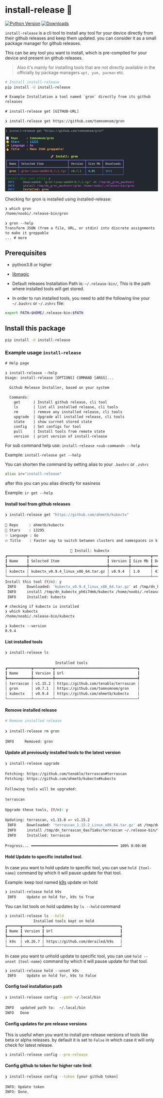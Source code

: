 # install-release 🚀
[![Python Version](https://img.shields.io/badge/Python-3.8_to_3.10-xx.svg)](https://shields.io/) [![Downloads](https://static.pepy.tech/personalized-badge/install-release?&units=international_system&left_color=black&right_color=orange&left_text=Downloads)](https://pepy.tech/project/install-release)

`install-release` is a cli tool to install any tool for your device directly from their github releases and keep them updated. you can consider it as a small package manager for github releases.

This can be any tool you want to install, which is pre-compiled for your device and present on github releases.

> Also it's mainly for installing tools that are not directly available in the officially by package managers `apt, yum, pacman` etc.

```bash
# Install install-release
pip install -U install-release
```

```
# Example Installation a tool named `gron` directly from its github releases

# install-release get [GITHUB-URL]

❯ install-release get https://github.com/tomnomnom/gron 
```

![demo](.github/images/demo.png)


Checking for gron is installed using installed-release:

```
❯ which gron
/home/noobi/.release-bin/gron

❯ gron --help
Transform JSON (from a file, URL, or stdin) into discrete assignments to make it greppable
... # more
```

## Prerequisites

- python3.8 or higher

- [libmagic](https://github.com/ahupp/python-magic#installation)
- Default releases Installation Path is: `~/.release-bin/`,
This is the path where installed tools will get stored.

- In order to run installed tools, you need to add the following line your `~/.bashrc` or `~/.zshrc` file:

```bash
export PATH=$HOME/.release-bin:$PATH
```


## Install this package

```bash
pip install -U install-release
```


### Example usage `install-release`


```
# Help page

❯ install-release --help
Usage: install-release [OPTIONS] COMMAND [ARGS]...

  Github Release Installer, based on your system

  Commands:
    get      | Install github release, cli tool
    ls       | list all installed release, cli tools
    rm       | remove any installed release, cli tools
    upgrade  | Upgrade all installed release, cli tools
    state    | show currnet stored state
    config   | Set configs for tool
    pull     | Install tools from remote state
    version  | print version of install-release 
```

For sub command help use: `install-release <sub-command> --help`

Example: `install-release get --help`


You can shorten the command by setting alias to your `.bashrc` or `.zshrc`

```bash
alias ir="install-release"
```
after this you can you alias directly for easiness

Example: `ir get --help`

#### Install tool from github releases

```bash
❯ install-release get "https://github.com/ahmetb/kubectx"

📑 Repo     : ahmetb/kubectx
🌟 Stars    : 13295
✨ Language : Go
🔥 Title    : Faster way to switch between clusters and namespaces in kubectl

                              🚀 Install: kubectx                               
┏━━━━━━━━━┳━━━━━━━━━━━━━━━━━━━━━━━━━━━━━━━━━━━━┳━━━━━━━━━┳━━━━━━━━━┳━━━━━━━━━━━┓
┃ Name    ┃ Selected Item                      ┃ Version ┃ Size Mb ┃ Downloads ┃
┡━━━━━━━━━╇━━━━━━━━━━━━━━━━━━━━━━━━━━━━━━━━━━━━╇━━━━━━━━━╇━━━━━━━━━╇━━━━━━━━━━━┩
│ kubectx │ kubectx_v0.9.4_linux_x86_64.tar.gz │ v0.9.4  │ 1.0     │ 43811     │
└─────────┴────────────────────────────────────┴─────────┴─────────┴───────────┘
Install this tool (Y/n): y
 INFO     Downloaded: 'kubectx_v0.9.4_linux_x86_64.tar.gz' at /tmp/dn_kubectx_ph6i7dmk                                                               utils.py:159
 INFO     install /tmp/dn_kubectx_ph6i7dmk/kubectx /home/noobi/.release-bin/kubectx                                                                  core.py:132
 INFO     Installed: kubectx
```
```
# checking if kubectx is installed
❯ which kubectx
/home/noobi/.release-bin/kubectx

❯ kubectx --version
0.9.4
```

#### List installed tools

```bash
❯ install-release ls

                       Installed tools                        
┏━━━━━━━━━━━┳━━━━━━━━━┳━━━━━━━━━━━━━━━━━━━━━━━━━━━━━━━━━━━━━━┓
┃ Name      ┃ Version ┃ Url                                  ┃
┡━━━━━━━━━━━╇━━━━━━━━━╇━━━━━━━━━━━━━━━━━━━━━━━━━━━━━━━━━━━━━━┩
│ terrascan │ v1.15.2 │ https://github.com/tenable/terrascan │
│ gron      │ v0.7.1  │ https://github.com/tomnomnom/gron    │
│ kubectx   │ v0.9.4  │ https://github.com/ahmetb/kubectx    │
└───────────┴─────────┴──────────────────────────────────────┘    
```

#### Remove installed release

```bash
# Remove installed release

❯ install-release rm gron
    
INFO     Removed: gron           
```

#### Update all previously installed tools to the latest version

```bash
❯ install-release upgrade

Fetching: https://github.com/tenable/terrascan#terrascan
Fetching: https://github.com/ahmetb/kubectx#kubectx

Following tools will be upgraded:

terrascan

Upgrade these tools, (Y/n): y

Updating: terrascan, v1.15.0 => v1.15.2
 INFO     Downloaded: 'terrascan_1.15.2_Linux_x86_64.tar.gz' at /tmp/dn_terrascan_0as71a6v
 INFO     install /tmp/dn_terrascan_0as71a6v/terrascan ~/.release-bin/terrascan
 INFO     Installed: terrascan

Progress... ━━━━━━━━━━━━━━━━━━━━━━━━━━━━━━━━━━━━━━━━ 100% 0:00:00 
```

#### Hold Update to specific installed tool.

In case you want to hold update to specific tool, you can use `hold {tool-name}` command by which it will pause update for that tool.

Example: keep tool named [k9s](https://github.com/derailed/k9s) update on hold

```bash
❯ install-release hold k9s
 INFO     Update on hold for, k9s to True
```

You can list tools on hold updates  by `ls --hold` command

```bash
❯ install-release ls --hold
             Installed tools kept on hold             
┏━━━━━━┳━━━━━━━━━┳━━━━━━━━━━━━━━━━━━━━━━━━━━━━━━━━━━━┓
┃ Name ┃ Version ┃ Url                               ┃
┡━━━━━━╇━━━━━━━━━╇━━━━━━━━━━━━━━━━━━━━━━━━━━━━━━━━━━━┩
│ k9s  │ v0.26.7 │ https://github.com/derailed/k9s   │
└──────┴─────────┴───────────────────────────────────┘
```

In case you want to unhold update to specific tool, you can use `hold --unset {tool-name}` command by which it will pause update for that tool.

```
❯ install-release hold --unset k9s
 INFO     Update on hold for, k9s to False
```

#### Config tool installation path

```bash
❯ install-release config --path ~/.local/bin

INFO   updated path to:  ~/.local/bin
INFO   Done
```

#### Config updates for pre release versions

This is useful when you want to install pre-release versions of tools like beta or alpha releases. by default it is set to `False` in which case it will only check for latest release.

```bash
❯ install-release config --pre-release
```

#### Config github to token for higher rate limit



```bash
❯ install-release config --token [your github token]

INFO: Update token
INFO: Done.
```
